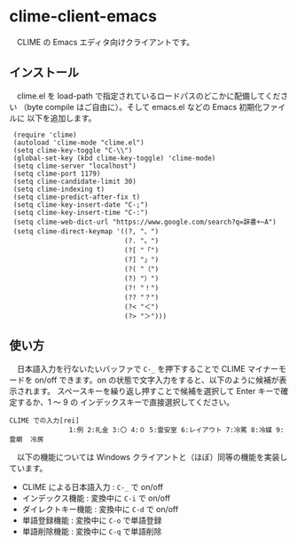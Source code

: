 # clime-client-emacs

　CLIME の Emacs エディタ向けクライアントです。


## インストール

　clime.el を load-path で指定されているロードパスのどこかに配備してください
（byte compile はご自由に）。そして emacs.el などの Emacs 初期化ファイルに
以下を追加します。

```
 (require 'clime)
 (autoload 'clime-mode "clime.el")
 (setq clime-key-toggle "C-\\")
 (global-set-key (kbd clime-key-toggle) 'clime-mode)
 (setq clime-server "localhost")
 (setq clime-port 1179)
 (setq clime-candidate-limit 30)
 (setq clime-indexing t)
 (setq clime-predict-after-fix t)
 (setq clime-key-insert-date "C-;")
 (setq clime-key-insert-time "C-:")
 (setq clime-web-dict-url "https://www.google.com/search?q=辞書+~A")
 (setq clime-direct-keymap '((?, "、")
                             (?. "。")
                             (?[ "「")
                             (?] "」")
                             (?( "（")
                             (?) "）")
                             (?! "！")
                             (?? "？")
                             (?< "＜")
                             (?> "＞")))
```


## 使い方

　日本語入力を行ないたいバッファで `C-_` を押下することで CLIME マイナーモードを 
on/off できます。on の状態で文字入力をすると、以下のように候補が表示されます。
スペースキーを繰り返し押すことで候補を選択して Enter キーで確定するか、1 ～ 9 の
インデックスキーで直接選択してください。

```
CLIME での入力[rei]
               1:例 2:礼金 3:〇 4:０ 5:霊安室 6:レイアウト 7:冷罵 8:冷媒 9:霊廟  冷房
```

　以下の機能については Windows クライアントと（ほぼ）同等の機能を実装しています。

* CLIME による日本語入力 : `C-_` で on/off
* インデックス機能 : 変換中に `C-i` で on/off
* ダイレクトキー機能 : 変換中に `C-d` で on/off
* 単語登録機能 : 変換中に `C-o` で単語登録
* 単語削除機能 : 変換中に `C-q` で単語削除
